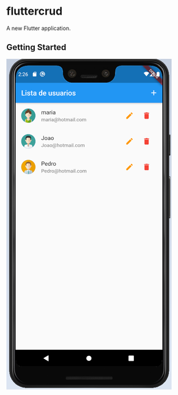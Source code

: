 # fluttercrud

A new Flutter application.

## Getting Started

![github-small](https://github.com/AlexandreRHeck/crud/blob/main/usuarios.png)
